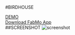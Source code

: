 #BIRDHOUSE

[DEMO](http://gofabmo.org/fabmo-birdhouse-app)  
[Download FabMo App](https://github.com/FabMo/fabmo-birdhouse-app/raw/master/fabmo-birdhouse-app.fma)  
##SCREENSHOT
![screenshot](https://raw.github.com/FabMo/fabmo-birdhouse-app/master/screenshot.png)  

